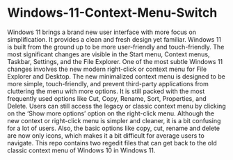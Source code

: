 # Windows-11-Context-Menu-Switch
Windows 11 brings a brand new user interface with more focus on simplification. It provides a clean and fresh design yet familiar. Windows 11 is built from the ground up to be more user-friendly and touch-friendly. The most significant changes are visible in the Start menu, Context menus, Taskbar, Settings, and the File Explorer.   One of the most subtle Windows 11 changes involves the new modern right-click or context menu for File Explorer and Desktop. The new minimalized context menu is designed to be more simple, touch-friendly, and prevent third-party applications from cluttering the menu with more options. It is still packed with the most frequently used options like Cut, Copy, Rename, Sort, Properties, and Delete.  Users can still access the legacy or classic context menu by clicking on the ‘Show more options’ option on the right-click menu.  Although the new context or right-click menu is simpler and cleaner, it is a bit confusing for a lot of users. Also, the basic options like copy, cut, rename and delete are now only icons, which makes it a bit difficult for average users to navigate. This repo contains two regedit files that can get back to the old classic context menu of Windows 10 in Windows 11.
